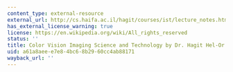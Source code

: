 ```yaml
---
content_type: external-resource
external_url: http://cs.haifa.ac.il/hagit/courses/ist/lecture_notes.html
has_external_license_warning: true
license: https://en.wikipedia.org/wiki/All_rights_reserved
status: ''
title: Color Vision Imaging Science and Technology by Dr. Hagit Hel-Or
uid: a61a8aee-e7e8-4bc6-8b29-60cc4ab88171
wayback_url: ''
---
```

